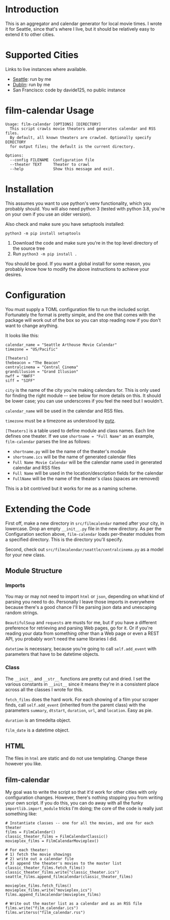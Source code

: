 # Introduction

This is an aggregator and calendar generator for local movie times. I wrote it for Seattle, since that's where I live, but it should be relatively easy to extend it to other cities.

# Supported Cities

Links to live instances where available.

- [Seattle](https://seattle-movies.innocence.com/): run by me
- [Dublin](https://dublin-movies.innocence.com/): run by me
- San Francisco: code by davide125, no public instance

# film-calendar Usage

```
Usage: film-calendar [OPTIONS] [DIRECTORY]
  This script crawls movie theaters and generates calendar and RSS files.
  By default, all known theaters are crawled. Optionally specify DIRECTORY
  for output files; the default is the current directory.

Options:
  --config FILENAME  Configuration file
  --theater TEXT     Theater to crawl
  --help             Show this message and exit.
```

# Installation

This assumes you want to use python's venv functionality, which you probably should. You will also need python 3 (tested with python 3.8, you're on your own if you use an older version).

Also check and make sure you have setuptools installed:

`python3 -m pip install setuptools`

1. Download the code and make sure you're in the top level directory of the source tree
1. Run `python3 -m pip install .`

You should be good. If you want a global install for some reason, you probably know how to modify the above instructions to achieve your desires.

# Configuration

You must supply a TOML configuration file to run the included script. Fortunately the format is pretty simple, and the one that comes with the package will work out of the box so you can stop reading now if you don't want to change anything.

It looks like this:

```city = "seattle"
calendar_name = "Seattle Arthouse Movie Calendar"
timezone = "US/Pacific"

[Theaters]
thebeacon = "The Beacon"
centralcinema = "Central Cinema"
grandillusion = "Grand Illusion"
nwff = "NWFF"
siff = "SIFF"
```

`city` is the name of the city you're making calendars for. This is only used for finding the right module -- see below for more details on this. It should be lower case; you can use underscores if you feel the need but I wouldn't.

`calendar_name` will be used in the calendar and RSS files. 

`timezone` must be a timezone as understood by [pytz](https://pytz.sourceforge.net/#helpers).

`[Theaters]` is a table used to define module and class names. Each line defines one theater. If we use `shortname = "Full Name"` as an example, `film-calendar` parses the line as follows:

- `shortname.py` will be the name of the theater's module
- `shortname.ics` will be the name of generated calendar files
- `Full Name Movie Calendar` will be the calendar name used in generated calendar and RSS files
- `Full Name` will be used in the location/description fields for the calendar
- `FullName` will be the name of the theater's class (spaces are removed)

This is a bit contrived but it works for me as a naming scheme. 

# Extending the Code

First off, make a new directory in `src/filmcalendar` named after your city, in lowercase. Drop an empty `__init__.py` file in the new directory. As per the Configuration section above, `film-calendar` loads per-theater modules from a specified directory. This is the directory you'll specify.

Second, check out `src/filmcalendar/seattle/centralcinema.py` as a model for your new class.

## Module Structure

### Imports

You may or may not need to import `html` or `json`, depending on what kind of parsing you need to do. Personally I leave those imports in everywhere because there's a good chance I'll be parsing json data and unescaping random strings. 

`BeautifulSoup` and `requests` are musts for me, but if you have a different preference for retrieving and parsing Web pages, go for it. Or if you're reading your data from something other than a Web page or even a REST API, you probably won't need the same libraries I did. 

`datetime` is necessary, because you're going to call `self.add_event` with parameters that have to be datetime objects.

### Class 

The `__init__` and `__str__` functions are pretty cut and dried. I set the various constants in `__init__` since it means they're in a consistent place across all the classes I wrote for this. 

`fetch_films` does the hard work. For each showing of a film your scraper finds, call `self.add_event` (inherited from the parent class) with the parameters `summary`, `dtstart`, `duration`, `url`, and `location`. Easy as pie.

`duration` is an timedelta object.

`film_date` is a datetime object.

## HTML

The files in `html` are static and do not use templating. Change these however you like.

## film-calendar

My goal was to write the script so that it'd work for other cities with only configuration changes. However, there's nothing stopping you from writing your own script. If you do this, you can do away with all the funky `importlib.import_module` tricks I'm doing; the core of the code is really just something like:

```
# Instantiate classes -- one for all the movies, and one for each theater
films = FilmCalendar()
classic_theater_films = FilmCalendarClassic()
movieplex_films = FilmCalendarMovieplex()

# For each theater:
# 1) fetch the movie showings
# 2) write out a calendar file
# 3) append the theater's movies to the master list
classic_theater_films.fetch_films()
classic_theater_films.write("classic_theater.ics")
seattle_films.append_filmcalendar(classic_theater_films)

movieplex_films.fetch_films()
movieplex_films.write("movieplex.ics")
films.append_filmcalendar(movieplex_films)

# Write out the master list as a calendar and as an RSS file
films.write("film_calendar.ics")
films.writerss("film_calendar.rss")
```
